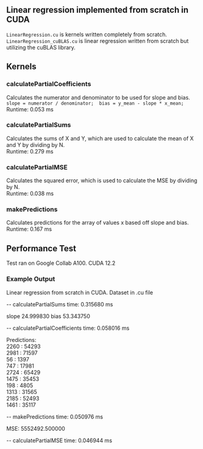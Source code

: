 ## Linear regression implemented from scratch in CUDA  
`LinearRegression.cu` is kernels written completely from scratch.  
`LinearRegression_cuBLAS.cu` is linear regression written from scratch but utilizing the cuBLAS library.  

## Kernels  

### calculatePartialCoefficients 
Calculates the numerator and denominator to be used for slope and bias.  
``slope = numerator / denominator;  bias = y_mean - slope * x_mean;``  
Runtime: 0.053 ms  

### calculatePartialSums 
Calculates the sums of X and Y, which are used to calculate the mean of X and Y by dividing by N.  
Runtime: 0.279 ms  

### calculatePartialMSE
Calculates the squared error, which is used to calculate the MSE by dividing by N.  
Runtime: 0.038 ms  

### makePredictions
Calculates predictions for the array of values x based off slope and bias.  
Runtime: 0.167 ms

## Performance Test  
Test ran on Google Collab A100. CUDA 12.2    

### Example Output  
Linear regression from scratch in CUDA. Dataset in .cu file  

 -- calculatePartialSums time:  0.315680 ms  

slope 24.999830  bias 53.343750  

 -- calculatePartialCoefficients time:  0.058016 ms  

Predictions:  
2260 : 54293  
2981 : 71597  
56 : 1397  
747 : 17981  
2724 : 65429  
1475 : 35453  
198 : 4805  
1313 : 31565  
2185 : 52493  
1461 : 35117  

 -- makePredictions time:  0.050976 ms  

MSE: 5552492.500000  

 -- calculatePartialMSE time:  0.046944 ms  
